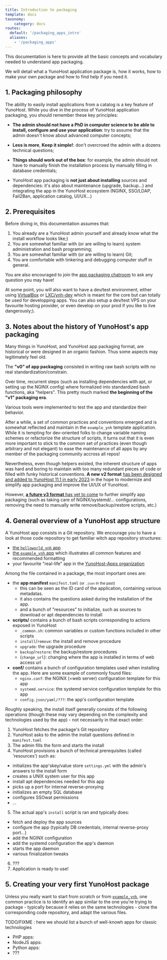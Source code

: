 ```yaml
---
title: Introduction to packaging
template: docs
taxonomy:
    category: docs
routes:
  default: '/packaging_apps_intro'
  aliases:
    - '/packaging_apps'
---
```


This documentation is here to provide all the basic concepts and vocabulary needed to understand app packaging.

We will detail what a YunoHost application package is, how it works, how to make your own package and how to find help if you need it.

## 1. Packaging philosophy

The ability to easily install applications from a catalog is a key feature of YunoHost. While you dive in the process of YunoHost application packaging, you should remember these key principles:

- **The admin should not have a PhD in computer science to be able to install, configure and use your application**: try to assume that the admin doesn't know about advanced computer concepts;

- **Less is more**, **Keep it simple!**: don't overcrowd the admin with a dozens technical questions;

- **Things should work out of the box**: for example, the admin should not have to manually finish the installation process by manually filling in database credentials;

- YunoHost app packaging is **not just about installing** sources and dependencies: it's also about maintenance (upgrade, backup...) and integrating the app in the YunoHost ecosystem (NGINX, SSO/LDAP, Fail2Ban, application catalog, UI/UX...)

## 2. Prerequisites

Before diving in, this documentation assumes that:

1. You already are a YunoHost admin yourself and already know what the install workflow looks like;)
2. You are somewhat familiar with (or are willing to learn) system administration and bash programming;
3. You are somewhat familiar with (or are willing to learn) Git;
4. You are comfortable with tinkering and debugging computer stuff in general.

You are also encouraged to join the [app packaging chatroom](/chat_rooms) to ask any question you may have!

At some point, you will also want to have a dev/test environment, either using [VirtualBox](/packaging_apps_virtualbox) or [LXC/ynh-dev](https://github.com/yunohost/ynh-dev) which is meant for the core but can totally be used for developping apps. You can also setup a dev/test VPS on your favourite hosting provider, or even develop on your prod if you like to live dangerously;).

## 3. Notes about the history of YunoHost's app packaging

Many things in YunoHost, and YunoHost app packaging format, are historical or were designed in an organic fashion. Thus some aspects may legitimately feel old.

The **"v0" of app packaging** consisted in writing raw bash scripts with no real standardization/constrain.

Over time, recurrent steps (such as installing dependencies with apt, or setting up the NGINX config) where formalized into standardized bash functions, aka "helpers". This pretty much marked **the beginning of the "v1" packaging era**.

Various tools were implemented to test the app and standardize their behavior.

After a while, a set of common practices and conventions emerged and is somewhat reflected and maintain in the `example_ynh` template application. While it is tempting for dev-oriented folks to change variable naming schemes or refactorize the structure of scripts, it turns out that it is even more important to stick to the common set of practices (even though arbitrary and not elegant) to ease the maintenance of all apps by any member of the packaging community accross all repos!

Nevertheless, even though helpers existed, the inherent structure of apps was hard and boring to maintain with too many redundant pieces of code or filled with funky historical conventions. **A new v2 format** [has been designed and added to YunoHost 11.1 in early 2023](https://github.com/YunoHost/yunohost/pull/1289) in the hope to modernize and simplify app packaging and improve the UI/UX of YunoHost.

However, [**a future v3 format** has yet to come](https://github.com/YunoHost/issues/issues/2136) to further simplify app packaging (such as taking care of NGINX/systemd/... configurations, removing the need to manually write remove/backup/restore scripts, etc.)

## 4. General overview of a YunoHost app structure

A YunoHost app consists in a Git repository. We encourage you to have a look at those code repository to get familiar witch app repository structures:

- [the `helloworld_ynh` app](https://github.com/YunoHost-Apps/helloworld_ynh)
- [the `example_ynh` app](https://github.com/YunoHost/example_ynh) which illustrates all common features and recommended formatting
- your favourite "real-life" app in the [YunoHost-Apps organization](https://github.com/orgs/YunoHost-Apps/repositories)

Among the file contained in a package, the most important ones are:

- the **app manifest** `manifest.toml` <small>(or `.json` in the past)</small>
  - this can be seen as the ID card of the application, containing various metadatas.
  - it also contains the questions asked during the installation of the app.
  - and a bunch of "resources" to initialize, such as sources to download or apt dependencies to install
- **scripts/** contains a bunch of bash scripts corresponding to actions exposed in YunoHost
  - `_common.sh`: common variables or custom functions included in other scripts
  - `install`/`remove`: the install and remove procedure
  - `upgrade`: the upgrade procedure
  - `backup`/`restore`: the backup/restore procedures
  - (`change_url`): changing where the app is installed in terms of web access url
- **conf/** contains a bunch of configuration templates used when installing the app. Here are some example of commonly found files:
  - `nginx.conf`: the NGINX (=web server) configuration template for this app
  - `systemd.service`: the systemd service configuration template for this app
  - `config.json/yaml/???`: the app's configuration template

Roughly speaking, the install itself generally consists of the following operations (though these may vary depending on the complexity and technologies used by the app) - not necessarily in that exact order:

1. YunoHost fetches the package's Git repository
2. YunoHost asks to the admin the install questions defined in `manifest.toml`
3. The admin fills the form and starts the install
4. YunoHost provisions a bunch of technical prerequisites (called 'resources') such as:
  - initializes the app'skey/value store `settings.yml` with the admin's answers to the install form
  - creates a UNIX system user for this app
  - install apt dependencies needed for this app
  - picks up a port for internal reverse-proxying
  - initializes an empty SQL database
  - configures SSOwat permissions
  - ...
5. The actual app's `install` script is ran and typically does:
  - fetch and deploy the app sources
  - configure the app (typically DB credentials, internal reverse-proxy port...)
  - add the NGINX configuration
  - add the systemd configuration the app's daemon
  - starts the app daemon
  - various finialization tweaks
6. ???
7. Application is ready to use!

## 5. Creating your very first YunoHost package

Unless you really want to start from scratch or from [`example_ynh`](https://github.com/YunoHost/example_ynh), one common practice is to identify an app similar to the one you're trying to package - typically because it relies on the same technologies - clone the corresponding code repository, and adapt the various files.

TODO/FIXME : here we should list a bunch of well-knowh apps for classic technologies

- PHP apps:
- NodeJS apps:
- Python apps:
- ???
